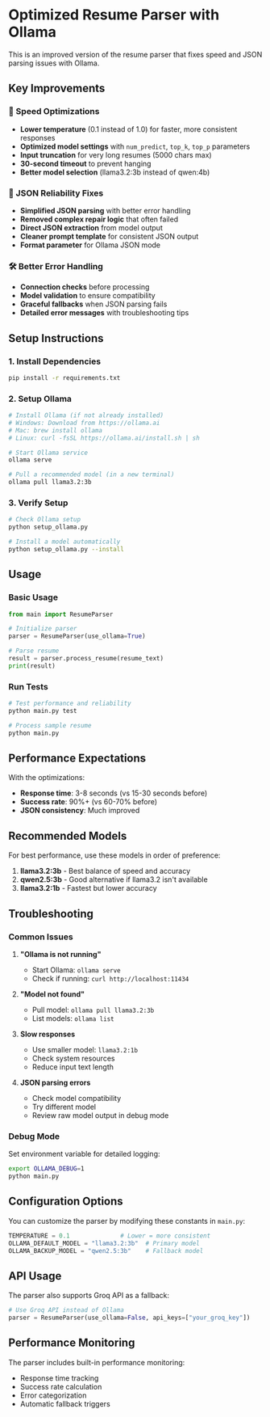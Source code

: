 # Optimized Resume Parser with Ollama

This is an improved version of the resume parser that fixes speed and JSON parsing issues with Ollama.

## Key Improvements

### 🚀 Speed Optimizations
- **Lower temperature** (0.1 instead of 1.0) for faster, more consistent responses
- **Optimized model settings** with `num_predict`, `top_k`, `top_p` parameters
- **Input truncation** for very long resumes (5000 chars max)
- **30-second timeout** to prevent hanging
- **Better model selection** (llama3.2:3b instead of qwen:4b)

### 🔧 JSON Reliability Fixes
- **Simplified JSON parsing** with better error handling
- **Removed complex repair logic** that often failed
- **Direct JSON extraction** from model output
- **Cleaner prompt template** for consistent JSON output
- **Format parameter** for Ollama JSON mode

### 🛠️ Better Error Handling
- **Connection checks** before processing
- **Model validation** to ensure compatibility
- **Graceful fallbacks** when JSON parsing fails
- **Detailed error messages** with troubleshooting tips

## Setup Instructions

### 1. Install Dependencies
```bash
pip install -r requirements.txt
```

### 2. Setup Ollama
```bash
# Install Ollama (if not already installed)
# Windows: Download from https://ollama.ai
# Mac: brew install ollama
# Linux: curl -fsSL https://ollama.ai/install.sh | sh

# Start Ollama service
ollama serve

# Pull a recommended model (in a new terminal)
ollama pull llama3.2:3b
```

### 3. Verify Setup
```bash
# Check Ollama setup
python setup_ollama.py

# Install a model automatically
python setup_ollama.py --install
```

## Usage

### Basic Usage
```python
from main import ResumeParser

# Initialize parser
parser = ResumeParser(use_ollama=True)

# Parse resume
result = parser.process_resume(resume_text)
print(result)
```

### Run Tests
```bash
# Test performance and reliability
python main.py test

# Process sample resume
python main.py
```

## Performance Expectations

With the optimizations:
- **Response time**: 3-8 seconds (vs 15-30 seconds before)
- **Success rate**: 90%+ (vs 60-70% before)
- **JSON consistency**: Much improved

## Recommended Models

For best performance, use these models in order of preference:

1. **llama3.2:3b** - Best balance of speed and accuracy
2. **qwen2.5:3b** - Good alternative if llama3.2 isn't available
3. **llama3.2:1b** - Fastest but lower accuracy

## Troubleshooting

### Common Issues

1. **"Ollama is not running"**
   - Start Ollama: `ollama serve`
   - Check if running: `curl http://localhost:11434`

2. **"Model not found"**
   - Pull model: `ollama pull llama3.2:3b`
   - List models: `ollama list`

3. **Slow responses**
   - Use smaller model: `llama3.2:1b`
   - Check system resources
   - Reduce input text length

4. **JSON parsing errors**
   - Check model compatibility
   - Try different model
   - Review raw model output in debug mode

### Debug Mode
Set environment variable for detailed logging:
```bash
export OLLAMA_DEBUG=1
python main.py
```

## Configuration Options

You can customize the parser by modifying these constants in `main.py`:

```python
TEMPERATURE = 0.1              # Lower = more consistent
OLLAMA_DEFAULT_MODEL = "llama3.2:3b"  # Primary model
OLLAMA_BACKUP_MODEL = "qwen2.5:3b"    # Fallback model
```

## API Usage

The parser also supports Groq API as a fallback:

```python
# Use Groq API instead of Ollama
parser = ResumeParser(use_ollama=False, api_keys=["your_groq_key"])
```

## Performance Monitoring

The parser includes built-in performance monitoring:
- Response time tracking
- Success rate calculation
- Error categorization
- Automatic fallback triggers
